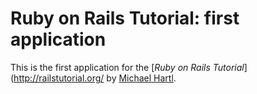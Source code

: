 # Ruby on Rails Tutorial: first application

This is the first application for the [*Ruby on Rails Tutorial*](http://railstutorial.org/
by [Michael Hartl](http://michaelhartl.com).